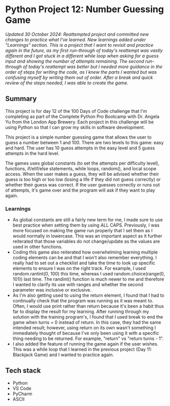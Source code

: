 <h1> Python Project 12: Number Guessing Game </h1>
<p><em>Updated 30 October 2024: Reattempted project and committed new changes to practice what I've learned. New learnings added under "Learnings" section. This is a project that I want to revisit and practice again in the future, as my first run-through of today's reattempt was vastly different and I got stuck in a different while loop when asking for a guess input and showing the number of attempts remaining. The second run-through of today's reattempt was better but I needed more guidance in the order of steps for writing the code, as I knew the parts I wanted but was confusing myself by writing them out of order. After a break and quick review of the steps needed, I was able to create the game. </em></p>
<h2>Summary</h2>
<p>This project is for day 12 of the 100 Days of Code challenge that I'm completing as part of the Complete Python Pro Bootcamp with Dr. Angela Yu from the London App Brewery. Each project in this challenge will be using Python so that I can grow my skills in software development.</p>
<p>This project is a simple number guessing game that allows the user to guess a number between 1 and 100. There are two levels to this game: easy and hard. The user has 10 guess attempts in the easy level and 5 guess attempts in the hard level.</p>
<p>
  The games uses global constants (to set the attempts per difficulty level), functions, if/elif/else statements, while loops, random(), and local scope access. When the user makes a guess, they will be advised whether their guess is too high or too low (losing a life if they did not guess correctly) or whether their guess was correct. If the user guesses correctly or runs out of attempts, it's game over and the program will ask if they want to play again.
</p>
<h3>Learnings</h3>
<ul>
  <li>
    As global constants are still a fairly new term for me, I made sure to use best practice when setting them by using ALL CAPS. Previously, I was more focused on making the game run properly that I set them as I would normally in lowercase. This was an important aspect as it further reiterated that those variables do not change/update as the values are used in other functions.
  </li>
  <li>
    Coding this game also reiterated how overwhelming learning multiple coding elements can be and that I won't also remember everything. I really had to set out a checklist and take the time to look up specific elements to ensure I was on the right track. For example, I used random.rantint(0, 100) this time, whereas I used random.choice(range(0, 101)) last time. The randint() function is much newer to me and therefore I wanted to clarify its use with ranges and whether the second parameter was inclusive or exclusive.
  </li>
  <li>
    As I'm also getting used to using the return element, I found that I had to continually check that the program was running as it was meant to. Often, I would use print rather than return because it's been a habit thus far to display the result for my learning. After running through my solution with the training program's, I found that I used break to end the game when turns = 0 instead of return. In this case, they had the same intended result; however, using return on its own wasn't something I immediately thought of because I've only been using it with a specific thing needing to be returned. For example, "return" vs "return turns - 1".
  </li>
  <li>
    I also added the feature of running the game again if the user wishes. This was a while loop that I learned in the previous project (Day 11: Blackjack Game) and I wanted to practice again.
  </li>
</ul>
<h2>Tech stack</h2>
<ul>
  <li>Python</li>
  <li>VS Code</li>
  <li>PyCharm</li>
  <li>ASCII</li>
